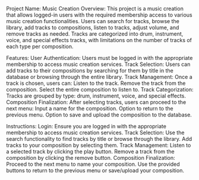 Project Name: Music Creation
Overview:
This project is a music creation that allows logged-in users with the required membership access to various music creation functionalities. Users can search for tracks, browse the library, add tracks to compositions, listen to tracks, adjust volume, and remove tracks as needed. Tracks are categorized into drum, instrument, voice, and special effects tracks, with limitations on the number of tracks of each type per composition.

Features:
User Authentication:
Users must be logged in with the appropriate membership to access music creation services.
Track Selection:
Users can add tracks to their compositions by searching for them by title in the database or browsing through the entire library.
Track Management:
Once a track is chosen, users can:
Listen to the track.
Remove the track from the composition.
Select the entire composition to listen to.
Track Categorization:
Tracks are grouped by type: drum, instrument, voice, and special effects.
Composition Finalization:
After selecting tracks, users can proceed to the next menu:
Input a name for the composition.
Option to return to the previous menu.
Option to save and upload the composition to the database.

Instructions:
Login:
Ensure you are logged in with the appropriate membership to access music creation services.
Track Selection:
Use the search functionality to find tracks by title or browse through the library.
Add tracks to your composition by selecting them.
Track Management:
Listen to a selected track by clicking the play button.
Remove a track from the composition by clicking the remove button.
Composition Finalization:
Proceed to the next menu to name your composition.
Use the provided buttons to return to the previous menu or save/upload your composition.
